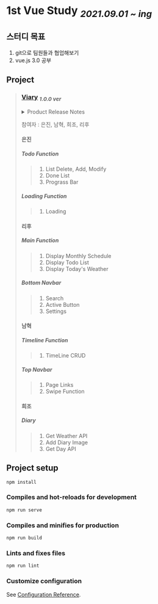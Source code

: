 # 1st Vue Study <sub>_2021.09.01 ~ ing_</sub>

## 스터디 목표

1.  git으로 팀원들과 협업해보기
1.  vue.js 3.0 공부

## Project

> ### [Viary](https://moim-study.github.io/vue-diary/) <sub>_1.0.0 ver_</sub>
> <details>
>     <summary>Product Release Notes</summary>
> <!-- 펼치기 / 접기 한 줄 띄기 필수 -->
>     
> - 1.0.0 ver
>   - Test 배포
> 
> </details>
> 
> 참여자 : 은진, 남혁, 희조, 리후
>
> #### 은진
>
> ##### Todo Function
>
> > 1. List Delete, Add, Modify
> > 2. Done List
> > 3. Prograss Bar
>
> ##### Loading Function
>
> > 1. Loading
>
> #### 리후
>
> ##### Main Function
>
> > 1. Display Monthly Schedule
> > 2. Display Todo List
> > 3. Display Today's Weather
>
> ##### Bottom Navbar
>
> > 1. Search
> > 2. Active Button
> > 3. Settings
>
> #### 남혁
>
> ##### Timeline Function
>
> > 1. TimeLine CRUD
>
> ##### Top Navbar
>
> > 1. Page Links
> > 2. Swipe Function
>
> #### 희조
>
> ##### Diary
>
> > 1. Get Weather API
> > 2. Add Diary Image
> > 3. Get Day API

## Project setup

```
npm install
```

### Compiles and hot-reloads for development

```
npm run serve
```

### Compiles and minifies for production

```
npm run build
```
<!-- 배포시 build 후 push -->

### Lints and fixes files

```
npm run lint
```

### Customize configuration

See [Configuration Reference](https://cli.vuejs.org/config/).
